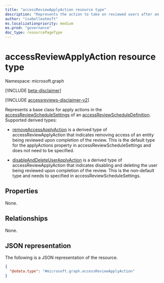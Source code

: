 ```yaml
---
title: "accessReviewApplyAction resource type"
description: "Represents the action to take on reviewed users after an access review instance is completed."
author: "isabelleatmsft"
ms.localizationpriority: medium
ms.prod: "governance"
doc_type: resourcePageType
---
```


# accessReviewApplyAction resource type

Namespace: microsoft.graph

[!INCLUDE [beta-disclaimer](../../includes/beta-disclaimer.md)]

[!INCLUDE [accessreviews-disclaimer-v2](../../includes/accessreviews-disclaimer-v2.md)]

Represents a base class for apply actions in the [accessReviewScheduleSettings](accessreviewschedulesettings.md) of an [accessReviewScheduleDefinition](accessreviewscheduledefinition.md). Supported derived types:

- [removeAccessApplyAction](removeaccessapplyaction.md) is a derived type of accessReviewApplyAction that indicates removing access of an entity being reviewed upon completion of the review. This is the default type for the applyActions property in accessReviewScheduleSettings and does not need to be specified.

- [disableAndDeleteUserApplyAction](disableanddeleteuserapplyaction.md) is a derived type of accessReviewApplyAction that indicates disabling and deleting the user being reviewed upon completion of the review. This is the non-default type and needs to specified in accessReviewScheduleSettings.

## Properties
None.

## Relationships
None.


## JSON representation
The following is a JSON representation of the resource.
<!-- {
  "blockType": "resource",
  "@odata.type": "microsoft.graph.accessReviewApplyAction"
}
-->
``` json
{
  "@odata.type": "#microsoft.graph.accessReviewApplyAction"
}
```

<!--
{
  "type": "#page.annotation",
  "description": "accessReviewApplyAction resource",
  "keywords": "",
  "section": "documentation",
  "tocPath": "",
  "suppressions": []
}
-->
